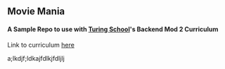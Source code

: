 ## Movie Mania

#### A Sample Repo to use with [Turing School](https://www.turing.io/)'s Backend Mod 2 Curriculum

Link to curriculum [here](https://github.com/turingschool/backend-curriculum-site/tree/gh-pages/module2/lessons)


a;lkdjf;ldkajfdlkjfdljlj
